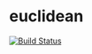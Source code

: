 # euclidean
[![Build Status](https://travis-ci.org/fahedmaqbool/euclidean.svg?branch=master)](https://travis-ci.org/fahedmaqbool/euclidean)
